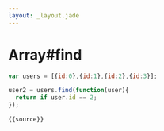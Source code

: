 ```yaml
---
layout: _layout.jade
---
```



# Array#find


```js
var users = [{id:0},{id:1},{id:2},{id:3}];

user2 = users.find(function(user){
  return if user.id == 2;
});
```

```js
{{source}}
```
